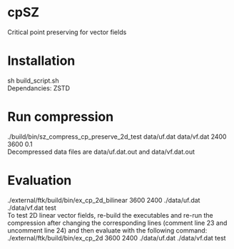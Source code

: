 # cpSZ
Critical point preserving for vector fields

# Installation
sh build_script.sh <br>
Dependancies: ZSTD

# Run compression
./build/bin/sz_compress_cp_preserve_2d_test data/uf.dat data/vf.dat 2400 3600 0.1 <br>
Decompressed data files are data/uf.dat.out and data/vf.dat.out

# Evaluation
./external/ftk/build/bin/ex_cp_2d_bilinear 3600 2400 ./data/uf.dat ./data/vf.dat test <br>
To test 2D linear vector fields, re-build the executables and re-run the compression after changing the corresponding lines (comment line 23 and uncomment line 24) and then evaluate with the following command: <br>
./external/ftk/build/bin/ex_cp_2d 3600 2400 ./data/uf.dat ./data/vf.dat test 